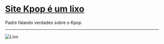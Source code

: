 # [Site Kpop é um lixo](https://cipitelliarthur.github.io/site-kpop-lixo/)

 Padre falando verdades sobre o Kpop

 ---
 
 ![Lixo](imagens/favicon.ico)
 

